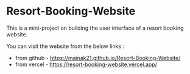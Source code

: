 # Resort-Booking-Website
This is a mini-project on building the user interface of a resort booking website.

You can visit the website from the below links :
- from github - https://mainak21.github.io/Resort-Booking-Website/
- from vercel - https://resort-booking-website.vercel.app/
